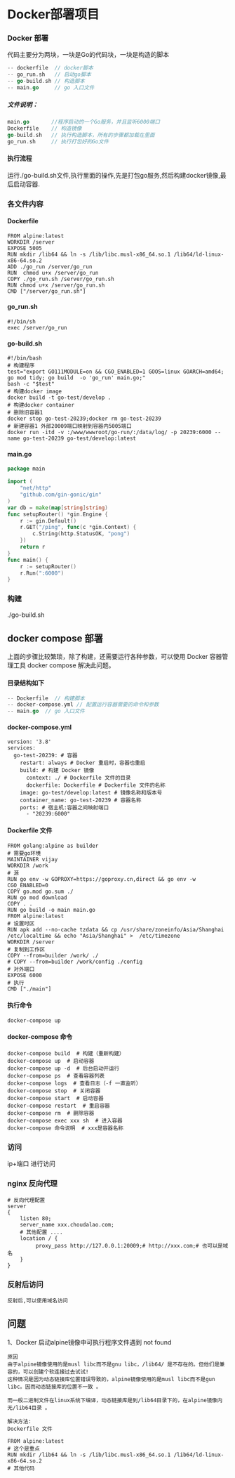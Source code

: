 # Docker部署项目
### Docker 部署
代码主要分为两块，一块是Go的代码块，一块是构造的脚本
```go
-- dockerfile  // docker脚本
-- go_run.sh   // 启动go脚本
-- go-build.sh // 构造脚本
-- main.go     // go 入口文件
```

##### 文件说明：
```go
main.go       //程序启动的一个Go服务，并且监听6000端口
Dockerfile    // 构造镜像
go-build.sh   // 执行构造脚本，所有的步骤都加载在里面
go_run.sh     // 执行打包好的Go文件
```

#### 执行流程
运行./go-build.sh文件,执行里面的操作,先是打包go服务,然后构建docker镜像,最后启动容器.

### 各文件内容
#### Dockerfile
```shell
FROM alpine:latest
WORKDIR /server
EXPOSE 5005
RUN mkdir /lib64 && ln -s /lib/libc.musl-x86_64.so.1 /lib64/ld-linux-x86-64.so.2
ADD ./go_run /server/go_run
RUN  chmod u+x /server/go_run
COPY ./go_run.sh /server/go_run.sh
RUN chmod u+x /server/go_run.sh
CMD ["/server/go_run.sh"]
```

#### go_run.sh
```shell
#!/bin/sh
exec /server/go_run
```

#### go-build.sh
```shell
#!/bin/bash
# 构建程序
test="export GO111MODULE=on && CGO_ENABLED=1 GOOS=linux GOARCH=amd64; go mod tidy; go build  -o 'go_run' main.go;"
bash -c "$test"
# 构建docker image
docker build -t go-test/develop .
# 构建docker container
# 删除旧容器1
docker stop go-test-20239;docker rm go-test-20239
# 新建容器1 外部20009端口映射到容器内5005端口
docker run -itd -v :/www/wwwroot/go-run/:/data/log/ -p 20239:6000 --name go-test-20239 go-test/develop:latest
```

#### main.go
```go
package main

import (
    "net/http"
    "github.com/gin-gonic/gin"
)
var db = make(map[string]string)
func setupRouter() *gin.Engine {
    r := gin.Default()
    r.GET("/ping", func(c *gin.Context) {
        c.String(http.StatusOK, "pong")
    })
    return r
}
func main() {
    r := setupRouter()
    r.Run(":6000")
}
```

### 构建
./go-build.sh




## docker compose 部署
上面的步骤比较繁琐，除了构建，还需要运行各种参数，可以使用 Docker 容器管理工具 docker compose 解决此问题。

#### 目录结构如下
```go
-- Dockerfile  // 构建脚本
-- docker-compose.yml // 配置运行容器需要的命令和参数
-- main.go  // go 入口文件
```

#### docker-compose.yml
```shell
version: '3.8'
services:
  go-test-20239: # 容器
    restart: always # Docker 重启时，容器也重启
    build: # 构建 Docker 镜像
      context: ./ # Dockerfile 文件的目录
      dockerfile: Dockerfile # Dockerfile 文件的名称
    image: go-test/develop:latest # 镜像名称和版本号
    container_name: go-test-20239 # 容器名称
    ports: # 宿主机:容器之间映射端口
      - "20239:6000"
```

#### Dockerfile 文件
```shell
FROM golang:alpine as builder
# 需要go环境
MAINTAINER vijay
WORKDIR /work
# 源
RUN go env -w GOPROXY=https://goproxy.cn,direct && go env -w CGO_ENABLED=0
COPY go.mod go.sum ./
RUN go mod download
COPY . .
RUN go build -o main main.go
FROM alpine:latest
# 设置时区
RUN apk add --no-cache tzdata && cp /usr/share/zoneinfo/Asia/Shanghai /etc/localtime && echo "Asia/Shanghai" >  /etc/timezone
WORKDIR /server
# 复制到工作区
COPY --from=builder /work/ ./
# COPY --from=builder /work/config ./config
# 对外端口
EXPOSE 6000
# 执行
CMD ["./main"]
```

#### 执行命令
```shell
docker-compose up
```
#### docker-compose 命令
```shell
docker-compose build  # 构建（重新构建）
docker-compose up  # 启动容器
docker-compose up -d  # 后台启动并运行
docker-compose ps  # 查看容器列表
docker-compose logs  # 查看日志（-f 一直监听）
docker-compose stop  # 关闭容器
docker-compose start  # 启动容器
docker-compose restart  # 重启容器
docker-compose rm  # 删除容器
docker-compose exec xxx sh  # 进入容器
docker-compose 命令说明  # xxx是容器名称
```

### 访问
ip+端口 进行访问

### nginx 反向代理
```shell
# 反向代理配置
server
{
    listen 80;
    server_name xxx.choudalao.com;
    # 其他配置 ....
    location / {
         proxy_pass http://127.0.0.1:20009;# http://xxx.com;# 也可以是域名
    }
}
```
### 反射后访问
    反射后,可以使用域名访问

## 问题
1、Docker 启动alpine镜像中可执行程序文件遇到 not found
```
原因
由于alpine镜像使用的是musl libc而不是gnu libc，/lib64/ 是不存在的。但他们是兼容的，可以创建个软连接过去试试!
这种情况是因为动态链接库位置错误导致的，alpine镜像使用的是musl libc而不是gun libc。因而动态链接库的位置不一致 。

而一般二进制文件在linux系统下编译，动态链接库是到/lib64目录下的，在alpine镜像内无/lib64目录 。

解决方法:
Dockerfile 文件

FROM alpine:latest
# 这个是重点
RUN mkdir /lib64 && ln -s /lib/libc.musl-x86_64.so.1 /lib64/ld-linux-x86-64.so.2
# 其他代码

```